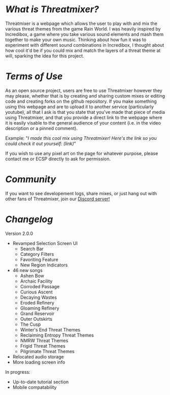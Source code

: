 # *What is Threatmixer?*

Threatmixer is a webpage which allows the user to play with and mix the various threat themes from the game Rain World. I was heavily inspired by Incredibox, a game where you take various sound elements and mash them together to make your own music. Thinking about how fun it was to experiment with different sound combinations in Incredibox, I thought about how cool it'd be if you could mix and match the layers of a threat theme at will, sparking the idea for this project.

# *Terms of Use*

As an open source project, users are free to use Threatmixer however they may please, whether that is by creating and sharing custom mixes or editing code and creating forks on the github repository. If you make something using this webpage and are to upload it to another service (particularly youtube), all that I ask is that you state that you've made that piece of media using Threatmixer, and that you provide a direct link to the webpage where it is easily visable to the general audience of your content (i.e. in the video description or a pinned comment). 

Example:
"*I made this cool mix using Threatmixer! Here's the link so you could check it out yourself:*
*(link)*"

If you wish to use any pixel art on the page for whatever purpose, please contact me or ECSP directly to ask for permission.

# *Community*

If you want to see developement logs, share mixes, or just hang out with other fans of Threatmixer, join our [Discord server!](https://discord.gg/BCU2UbMRBc)

# *Changelog*

Version 2.0.0
- Revamped Selection Screen UI
    - Search Bar
    - Category Filters
    - Favoriting Feature
    - New Region Indicators
- 46 new songs
    - Ashen Bow
    - Archaic Facility
    - Corroded Passage
    - Curious Ascent
    - Decaying Wastes
    - Eroded Refinery
    - Gloaming Refinery
    - Grand Reservoir
    - Outer Outskirts
    - The Cusp
    - Winter's End Threat Themes
    - Reclaiming Entropy Threat Themes
    - NMRW Threat Themes
    - Frigid Threat Themes
    - Pilgrimate Threat Themes
- Relocated audio storage
- More loading screen info

In progress:
- Up-to-date tutorial section
- Mobile compatability